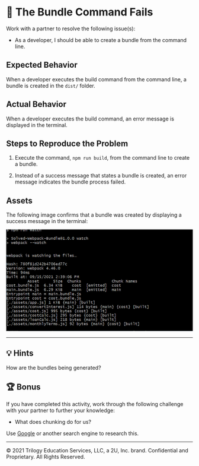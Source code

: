 # 🐛 The Bundle Command Fails

Work with a partner to resolve the following issue(s):

* As a developer, I should be able to create a bundle from the command line.

## Expected Behavior

When a developer executes the build command from the command line, a bundle is created in the `dist/` folder.

## Actual Behavior

When a developer executes the build command, an error message is displayed in the terminal.

## Steps to Reproduce the Problem

1. Execute the command, `npm run build`, from the command line to create a bundle.

2. Instead of a success message that states a bundle is created, an error message indicates the bundle process failed.

## Assets

The following image confirms that a bundle was created by displaying a success message in the terminal:

![Command line successfully compiling our web application.](./Assets/chunks.png)

---

## 💡 Hints

How are the bundles being generated?

## 🏆 Bonus

If you have completed this activity, work through the following challenge with your partner to further your knowledge:

* What does chunking do for us?

Use [Google](https://www.google.com) or another search engine to research this.

---
© 2021 Trilogy Education Services, LLC, a 2U, Inc. brand. Confidential and Proprietary. All Rights Reserved.
